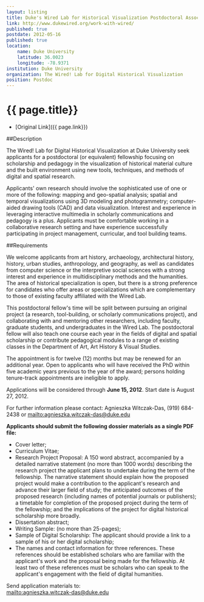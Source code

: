 ```yaml
---
layout: listing
title: Duke's Wired Lab for Historical Visualization Postdoctoral Associate
link: http://www.dukewired.org/work-with-wired/
published: true
postdate: 2012-05-16
published: true
location:
    name: Duke University
    latitude: 36.0023
    longitude: -78.9371
institution: Duke University
organization: The Wired! Lab for Digital Historical Visualization
position: Postdoc
---
```



# {{ page.title}}

* [Original Link]({{ page.link}})


##Description
 
The Wired! Lab for Digital Historical Visualization at Duke University seek applicants for a postdoctoral (or equivalent) fellowship focusing on scholarship and pedagogy in the visualization of historical material culture and the built environment using new tools, techniques, and methods of digital and spatial research.
 
Applicants' own research should involve the sophisticated use of one or more of the following: mapping and geo-spatial analysis; spatial and temporal visualizations using 3D modeling and photogrammetry; computer-aided drawing tools (CAD) and data visualization. Interest and experience in leveraging interactive multimedia in scholarly communications and pedagogy is a plus. Applicants must be comfortable working in a collaborative research setting and have experience successfully participating in project management, curricular, and tool building teams.

##Requirements

We welcome applicants from art history, archaeology, architectural history, history, urban studies, anthropology, and geography, as well as candidates from computer science or the interpretive social sciences with a strong interest and experience in multidisciplinary methods and the humanities. The area of historical specialization is open, but there is a strong preference for candidates who offer areas or specializations which are complementary to those of existing faculty affiliated with the Wired Lab.
 
This postdoctoral fellow's time will be split between pursuing an original project (a research, tool-building, or scholarly communications project), and collaborating with and mentoring other researchers, including faculty, graduate students, and undergraduates in the Wired Lab. The postdoctoral fellow will also teach one course each year in the fields of digital and spatial scholarship or contribute pedagogical modules to a range of existing classes in the Department of Art, Art History & Visual Studies.
 
The appointment is for twelve (12) months but may be renewed for an additional year.
Open to applicants who will have received the PhD within five academic years previous
to the year of the award; persons holding tenure-track appointments are ineligible to
apply.
 
Applications will be considered through **June 15, 2012**. Start date is August 27, 2012.
 
For further information please contact: Agnieszka Witczak-Das, (919) 684-2438 or <mailto:agnieszka.witczak-das@duke.edu>
 
**Applicants should submit the following dossier materials as a single PDF file:**
* Cover letter;
* Curriculum Vitae;
* Research Project Proposal: A 150 word abstract, accompanied by a detailed narrative statement (no more than 1000 words) describing the research project the applicant plans to undertake during the term of the fellowship. The narrative statement should explain how the proposed project would make a contribution to the applicant's research and advance their larger field of study; the anticipated outcomes of the proposed research (including names of potential journals or publishers); a timetable for completion of the proposed project during the term of the fellowship; and the implications of the project for digital historical scholarship more broadly.
* Dissertation abstract;
* Writing Sample: (no more than 25-pages);
* Sample of Digital Scholarship: The applicant should provide a link to a sample of his or her digital scholarship;
* The names and contact information for three references. These references should be established scholars who are familiar with the applicant's work and the proposal being made for the fellowship. At least two of these references must be scholars who can speak to the applicant's engagement with the field of digital
humanities.
 
Send application materials to:  
<mailto:agnieszka.witczak-das@duke.edu>